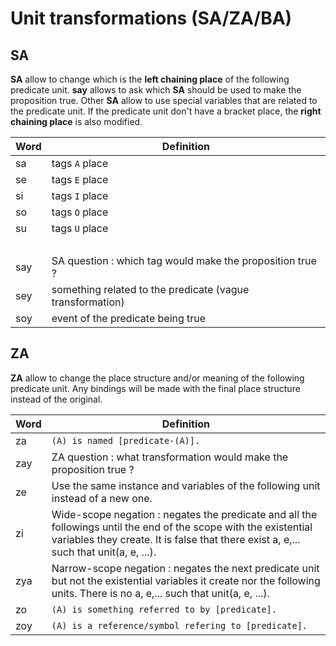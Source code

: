# Unit transformations (SA/ZA/BA)

## SA

**SA** allow to change which is the **left chaining place** of the following
predicate unit. **say** allows to ask which **SA** should be used to make the
proposition true. Other **SA** allow to use special variables that are related
to the predicate unit. If the predicate unit don't have a bracket place, the
**right chaining place** is also modified.

| Word | Definition                                                |
| ---- | --------------------------------------------------------- |
| sa   | tags `A` place                                            |
| se   | tags `E` place                                            |
| si   | tags `I` place                                            |
| so   | tags `O` place                                            |
| su   | tags `U` place                                            |
|      | &nbsp;                                                    |
| say  | SA question : which tag would make the proposition true ? |
| sey  | something related to the predicate (vague transformation) |
| soy  | event of the predicate being true                         |

## ZA

**ZA** allow to change the place structure and/or meaning of the following
predicate unit. Any bindings will be made with the final place structure instead
of the original.

| Word | Definition                                                                                                                                                                                                 |
| ---- | ---------------------------------------------------------------------------------------------------------------------------------------------------------------------------------------------------------- |
| za   | `(A) is named [predicate-(A)].`                                                                                                                                                                            |
| zay  | ZA question : what transformation would make the proposition true ?                                                                                                                                        |
| ze   | Use the same instance and variables of the following unit instead of a new one.                                                                                                                            |
| zi   | Wide-scope negation : negates the predicate and all the followings until the end of the scope with the existential variables they create. It is false that there exist a, e,... such that unit(a, e, ...). |
| zya  | Narrow-scope negation : negates the next predicate unit but not the existential variables it create nor the following units. There is no a, e,... such that unit(a, e, ...).                               |
| zo   | `(A) is something referred to by [predicate].`                                                                                                                                                             |
| zoy  | `(A) is a reference/symbol refering to [predicate].`                                                                                                                                                       |